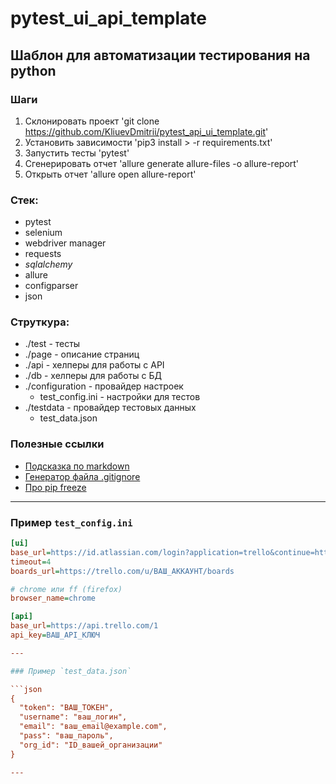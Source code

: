 # pytest_ui_api_template

## Шаблон для автоматизации тестирования на python

### Шаги
1. Склонировать проект 'git clone https://github.com/KliuevDmitrii/pytest_api_ui_template.git'
2. Установить зависимости 'pip3 install > -r requirements.txt'
3. Запустить тесты 'pytest'
4. Сгенерировать отчет 'allure generate allure-files -o allure-report'
5. Открыть отчет 'allure open allure-report'

### Стек:
- pytest
- selenium
- webdriver manager 
- requests
- _sqlalchemy_
- allure
- configparser
- json

### Струткура:
- ./test - тесты
- ./page - описание страниц
- ./api - хелперы для работы с API
- ./db - хелперы для работы с БД
- ./configuration - провайдер настроек
    - test_config.ini - настройки для тестов
- ./testdata - провайдер тестовых данных
    - test_data.json

### Полезные ссылки
- [Подсказка по markdown](https://www.markdownguide.org/basic-syntax/)
- [Генератор файла .gitignore](https://www.toptal.com/developers/gitignore)
- [Про pip freeze](https://pip.pypa.io/en/stable/cli/pip_freeze/)

---

### Пример `test_config.ini`

```ini
[ui]  
base_url=https://id.atlassian.com/login?application=trello&continue=https%3A%2F%2Ftrello.com%2Fauth%2Fatlassian%2Fcallback...
timeout=4
boards_url=https://trello.com/u/ВАШ_АККАУНТ/boards

# chrome или ff (firefox)
browser_name=chrome

[api]  
base_url=https://api.trello.com/1
api_key=ВАШ_API_КЛЮЧ

---

### Пример `test_data.json`

```json
{
  "token": "ВАШ_ТОКЕН",
  "username": "ваш_логин",
  "email": "ваш_email@example.com",
  "pass": "ваш_пароль",
  "org_id": "ID_вашей_организации"
}

---
